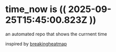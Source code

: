 # time_now is (( 2025-09-25T15:45:00.823Z ))

an automated repo that shows the currnent time

inspired by [breakingheatmap](https://github.com/breakingheatmap/breakingheatmap)